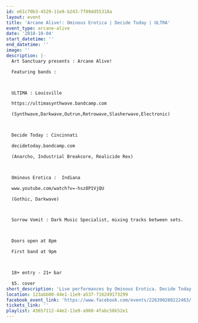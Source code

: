 ```yaml
---
id: e61c70b3-4529-11e9-b243-7f89dd55318a
layout: event
title: 'Arcane Alive!: Ominous Erotica | Decide Today | ULTRA'
event_type: arcane-alive
date: '2018-10-04'
start_datetime: ''
end_datetime: ''
image: ''
description: |-
  Art Sanctuary presents : Arcane Alive! 

  Featuring bands :



  ULTIMA : Louisville

  https://ultimasynthwave.bandcamp.com

  (Synthwave,Darkwave,Outrun,Retrowave,Slasherwave,Electronic)



  Decide Today : Cincinnati

  decidetoday.bandcamp.com

  (Anarcho, Industrial Breakcore, Realicide Rex)



  Ominous Erotica :  Indiana

  www.youtube.com/watch?v=-hsz8P1VjQU

  (Gothic, Darkwave)



  Sorrow Vomit : Dark Music Specialist, mixing tracks between sets.



  Doors open at 8pm

  First band at 9pm          



  18+ entry - 21+ bar

  $5. cover
short_description: 'Live performances by Ominous Erotica. Decide Today, and ULTRA'
location: 123abb00-44e1-11e9-a537-716249173299
facebook_event_link: 'https://www.facebook.com/events/226390288222463/'
tickets_link: ''
playlist: 43657112-44e2-11e9-a960-4fabc58k52e1
---
```


